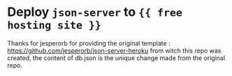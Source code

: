 # Deploy `json-server` to `{{ free hosting site }}`

Thanks for jesperorb for providing the original template : https://github.com/jesperorb/json-server-heroku from witch this repo was created, the content of db.json is the unique change made from the original repo.
